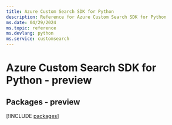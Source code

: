 ```yaml
---
title: Azure Custom Search SDK for Python
description: Reference for Azure Custom Search SDK for Python
ms.date: 04/29/2024
ms.topic: reference
ms.devlang: python
ms.service: customsearch
---
```

# Azure Custom Search SDK for Python - preview
## Packages - preview
[!INCLUDE [packages](custom-search-index.md)]